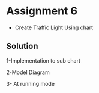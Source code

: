 # Assignment 6

* Create Traffic Light Using chart

## **Solution**

1-Implementation to sub chart 

2-Model Diagram

3- At running mode
